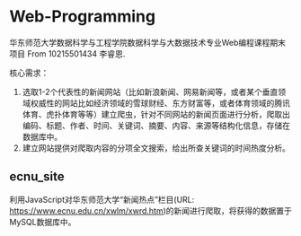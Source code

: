 # Web-Programming
华东师范大学数据科学与工程学院数据科学与大数据技术专业Web编程课程期末项目 From 10215501434 李睿恩.

核心需求：
1. 选取1-2个代表性的新闻网站（比如新浪新闻、网易新闻等，或者某个垂直领域权威性的网站比如经济领域的雪球财经、东方财富等，或者体育领域的腾讯体育、虎扑体育等等）建立爬虫，针对不同网站的新闻页面进行分析，爬取出编码、标题、作者、时间、关键词、摘要、内容、来源等结构化信息，存储在数据库中。
2. 建立网站提供对爬取内容的分项全文搜索，给出所查关键词的时间热度分析。

## ecnu_site
利用JavaScript对华东师范大学“新闻热点”栏目(URL: https://www.ecnu.edu.cn/xwlm/xwrd.htm)的新闻进行爬取，将获得的数据置于MySQL数据库中。
